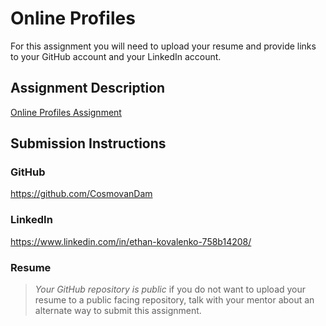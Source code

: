# Online Profiles
For this assignment you will need to upload your resume and provide links to your GitHub account and your LinkedIn account.

## Assignment Description
[Online Profiles Assignment](https://education.launchcode.org/liftoff/modules/assignments/online-profiles)

## Submission Instructions
 
### GitHub
https://github.com/CosmovanDam
 
### LinkedIn
https://www.linkedin.com/in/ethan-kovalenko-758b14208/

### Resume


> *Your GitHub repository is public* if you do not want to upload your resume to a public facing repository, talk with your mentor about an alternate way to submit this assignment.
